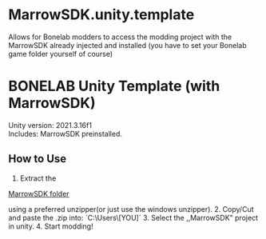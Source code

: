 # MarrowSDK.unity.template
Allows for Bonelab modders to access the modding project with the MarrowSDK already injected and installed (you have to set your Bonelab game folder yourself of course)

# BONELAB Unity Template (with MarrowSDK)

   Unity version: 2021.3.16f1  
   Includes: MarrowSDK preinstalled.

  ## How to Use
1. Extract the <!DOCTYPE html>
<html>
<body>
<p><a href="https://github.com/Braindead73German/MarrowSDK.unity.template/releases/tag/v.6.0">MarrowSDK folder</a></p>

</body>
</html>
 using a preferred unzipper(or just use the windows unzipper).
2. Copy/Cut and paste the .zip into:
`C:\Users\[YOU]`
3. Select the ,,MarrowSDK" project in unity.
4. Start modding!
